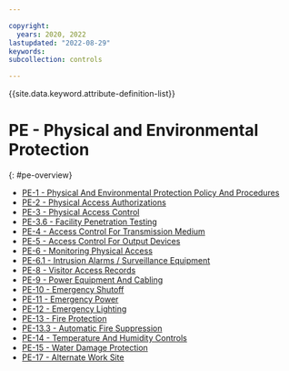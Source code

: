 ```yaml
---

copyright:
  years: 2020, 2022
lastupdated: "2022-08-29"
keywords: 
subcollection: controls

---
```




{{site.data.keyword.attribute-definition-list}}

# PE - Physical and Environmental Protection
{: #pe-overview}

- [PE-1 - Physical And Environmental Protection Policy And Procedures](/docs/controls/pe-1)
- [PE-2 - Physical Access Authorizations](/docs/controls/pe-2)
- [PE-3 - Physical Access Control](/docs/controls/pe-3)
- [PE-3.6 - Facility Penetration Testing](/docs/controls/pe-3.6)
- [PE-4 - Access Control For Transmission Medium](/docs/controls/pe-4)
- [PE-5 - Access Control For Output Devices](/docs/controls/pe-5)
- [PE-6 - Monitoring Physical Access](/docs/controls/pe-6)
- [PE-6.1 - Intrusion Alarms / Surveillance Equipment](/docs/controls/pe-6.1)
- [PE-8 - Visitor Access Records](/docs/controls/pe-8)
- [PE-9 - Power Equipment And Cabling](/docs/controls/pe-9)
- [PE-10 - Emergency Shutoff](/docs/controls/pe-10)
- [PE-11 - Emergency Power](/docs/controls/pe-11)
- [PE-12 - Emergency Lighting](/docs/controls/pe-12)
- [PE-13 - Fire Protection](/docs/controls/pe-13)
- [PE-13.3 - Automatic Fire Suppression](/docs/controls/pe-13.3)
- [PE-14 - Temperature And Humidity Controls](/docs/controls/pe-14)
- [PE-15 - Water Damage Protection](/docs/controls/pe-15)
- [PE-17 - Alternate Work Site](/docs/controls/pe-17)



